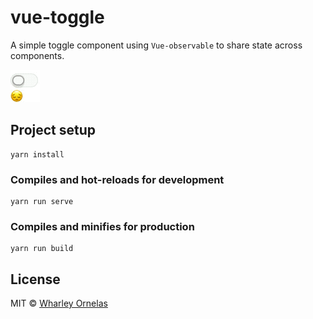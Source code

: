 # vue-toggle
 A simple toggle component using `Vue-observable` to share state across components.

 ![Screenshot of vue-toggle](/src/assets/docs/vue-toggle.gif)

## Project setup
```
yarn install
```

### Compiles and hot-reloads for development
```
yarn run serve
```

### Compiles and minifies for production
```
yarn run build
```

## License

MIT © [Wharley Ornelas](https://github.com/wharley)
